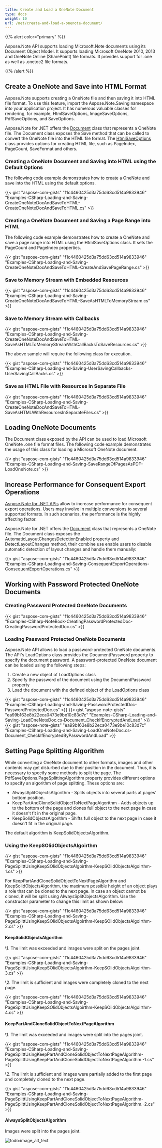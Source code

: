 ```yaml
---
title: Create and Load a OneNote Document
type: docs
weight: 10
url: /net/create-and-load-a-onenote-document/
---
```


{{% alert color="primary" %}} 

Aspose.Note API supports loading Microsoft.Note documents using its Document Object Model. It supports loading Microsoft OneNote 2010, 2013 and OneNote Online (SharePoint) file formats. It provides support for .one as well as .onetoc2 file formats.

{{% /alert %}} 
## **Create a OneNote and Save into HTML Format**
Aspose.Note supports creating a OneNote file and then saving it into HTML file format. To use this feature, import the Aspose.Note.Saving namespace into your application project. It has numerous valuable classes for rendering, for example, HtmlSaveOptions, ImageSaveOptions, PdfSaveOptions, and SaveOptions.

Aspose.Note for .NET offers the [Document](https://apireference.aspose.com/note/net/aspose.note/document) class that represents a OneNote file. The Document class exposes the Save method that can be called to convert the OneNote file into the HTML file format. The [HtmlSaveOptions](https://apireference.aspose.com/note/net/aspose.note.saving/htmlsaveoptions) class provides options for creating HTML file, such as PageIndex, PageCount, SaveFormat and others.
### **Creating a OneNote Document and Saving into HTML using the Default Options**
The following code example demonstrates how to create a OneNote and save into the HTML using the default options.

{{< gist "aspose-com-gists" "f1c4460425d3a75dd63cd514a9833946" "Examples-CSharp-Loading-and-Saving-CreateOneNoteDocAndSaveToHTML-CreateOneNoteDocAndSaveToHTML.cs" >}}
### **Creating a OneNote Document and Saving a Page Range into HTML**
The following code example demonstrates how to create a OneNote and save a page range into HTML using the HtmlSaveOptions class. It sets the PageCount and PageIndex properties.

{{< gist "aspose-com-gists" "f1c4460425d3a75dd63cd514a9833946" "Examples-CSharp-Loading-and-Saving-CreateOneNoteDocAndSaveToHTML-CreateAndSavePageRange.cs" >}}
### **Save to Memory Stream with Embedded Resources**
{{< gist "aspose-com-gists" "f1c4460425d3a75dd63cd514a9833946" "Examples-CSharp-Loading-and-Saving-CreateOneNoteDocAndSaveToHTML-SaveAsHTMLToMemoryStream.cs" >}}
### **Save to Memory Stream with Callbacks**
{{< gist "aspose-com-gists" "f1c4460425d3a75dd63cd514a9833946" "Examples-CSharp-Loading-and-Saving-CreateOneNoteDocAndSaveToHTML-SaveAsHTMLToMemoryStreamWithCallBacksToSaveResources.cs" >}}

The above sample will require the following class for execution.

{{< gist "aspose-com-gists" "f1c4460425d3a75dd63cd514a9833946" "Examples-CSharp-Loading-and-Saving-UserSavingCallbacks-UserSavingCallBacks.cs" >}}
### **Save as HTML File with Resources In Separate File**
{{< gist "aspose-com-gists" "f1c4460425d3a75dd63cd514a9833946" "Examples-CSharp-Loading-and-Saving-CreateOneNoteDocAndSaveToHTML-SaveAsHTMLWithResourcesInSeparateFiles.cs" >}}
## **Loading OneNote Documents**
The Document class exposed by the API can be used to load Microsoft OneNote .one file format files. The following code example demonstrates the usage of this class for loading a Microsoft OneNote document.

{{< gist "aspose-com-gists" "f1c4460425d3a75dd63cd514a9833946" "Examples-CSharp-Loading-and-Saving-SaveRangeOfPagesAsPDF-LoadOneNote.cs" >}}
## **Increase Performance for Consequent Export Operations**
[Aspose.Note for .NET APIs](https://products.aspose.com/note/net) allow to increase performance for consequent export operations. Users may involve in multiple conversions to several supported formats. In such scenarios, the performance is the highly affecting factor.

Aspose.Note for .NET offers the [Document](https://apireference.aspose.com/note/net/aspose.note/document) class that represents a OneNote file. The Document class exposes the AutomaticLayoutChangesDetectionEnabled property and DetectLayoutChanges method, their combine use enable users to disable automatic detection of layout changes and handle them manually:

{{< gist "aspose-com-gists" "f1c4460425d3a75dd63cd514a9833946" "Examples-CSharp-Loading-and-Saving-ConsequentExportOperations-ConsequentExportOperations.cs" >}}
## **Working with Password Protected OneNote Documents**
### **Creating Password Protected OneNote Documents**
{{< gist "aspose-com-gists" "f1c4460425d3a75dd63cd514a9833946" "Examples-CSharp-NoteBook-CreatingPasswordProtectedDoc-CreatingPasswordProtectedDoc.cs" >}}
### **Loading Password Protected OneNote Documents**
Aspose.Note API allows to load a password-protected OneNote documents. The API's LoadOptions class provides the DocumentPassword property to specify the document password.
A password-protected OneNote document can be loaded using the following steps:

1. Create a new object of LoadOptions class
1. Specify the password of the document using the DocumentPassword property
1. Load the document with the defined object of the LoadOptions class



{{< gist "aspose-com-gists" "f1c4460425d3a75dd63cd514a9833946" "Examples-CSharp-Loading-and-Saving-PasswordProtectedDoc-PasswordProtectedDoc.cs" >}}
{{< gist "aspose-note-gists" "ea99b163e8b22eca0473e9be10c83d7c" "Examples-CSharp-Loading-and-Saving-LoadOneNoteDoc.cs-Document_CheckIfEncryptedAndLoad" >}}
{{< gist "aspose-note-gists" "ea99b163e8b22eca0473e9be10c83d7c" "Examples-CSharp-Loading-and-Saving-LoadOneNoteDoc.cs-Document_CheckIfEncryptedByPasswordAndLoad" >}}
## **Setting Page Splitting Algorithm**
While converting a OneNote document to other formats, images and other contents may get disturbed due to their position in the document. Thus, it is necessary to specify some methods to split the page. The PdfSaveOptions.PageSplittingAlgorithm property provides different options to specify an algorithm of page splitting. These options are:

- AlwaysSplitObjectsAlgorithm - Splits objects into several parts at pages' bottom position.
- KeepPartAndCloneSolidObjectToNextPageAlgorithm - Adds objects up to the bottom of the page and clones full object to the next page in case it doesn't fit in the original page.
- KeepSolidObjectsAlgorithm - Shifts full object to the next page in case it doesn't fit in the original page.

The default algorithm is KeepSolidObjectsAlgorithm.
### **Using the KeepSOlidObjectsAlgoirthm**
{{< gist "aspose-com-gists" "f1c4460425d3a75dd63cd514a9833946" "Examples-CSharp-Loading-and-Saving-PageSplittUsingKeepSOlidObjectsAlgoirthm-KeepSOlidObjectsAlgoirthm-1.cs" >}}

For KeepPartAndCloneSolidObjectToNextPageAlgorithm and KeepSolidObjectsAlgorithm, the maximum possible height of an object plays a role that can be cloned to the next page. In case an object cannot be cloned, it will be split using AlwaysSplitObjectsAlgorithm. Use the constructor parameter to change this limit as shown below:

{{< gist "aspose-com-gists" "f1c4460425d3a75dd63cd514a9833946" "Examples-CSharp-Loading-and-Saving-PageSplittUsingKeepSOlidObjectsAlgoirthm-KeepSOlidObjectsAlgoirthm-2.cs" >}}
#### **KeepSolidObjectsAlgorithm**
\1. The limit was exceeded and images were split on the pages joint.

{{< gist "aspose-com-gists" "f1c4460425d3a75dd63cd514a9833946" "Examples-CSharp-Loading-and-Saving-PageSplittUsingKeepSOlidObjectsAlgoirthm-KeepSOlidObjectsAlgoirthm-3.cs" >}}



\2. The limit is sufficient and images were completely cloned to the next page.

{{< gist "aspose-com-gists" "f1c4460425d3a75dd63cd514a9833946" "Examples-CSharp-Loading-and-Saving-PageSplittUsingKeepSOlidObjectsAlgoirthm-KeepSOlidObjectsAlgoirthm-4.cs" >}}


#### **KeepPartAndCloneSolidObjectToNextPageAlgorithm**
\1. The limit was exceeded and images were split into the pages joint.

{{< gist "aspose-com-gists" "f1c4460425d3a75dd63cd514a9833946" "Examples-CSharp-Loading-and-Saving-PageSplittUsingKeepPartAndCloneSolidObjectToNextPageAlgorithm-PageSplittUsingKeepPartAndCloneSolidObjectToNextPageAlgorithm.-1.cs" >}}



\2. The limit is sufficient and images were partially added to the first page and completely cloned to the next page.

{{< gist "aspose-com-gists" "f1c4460425d3a75dd63cd514a9833946" "Examples-CSharp-Loading-and-Saving-PageSplittUsingKeepPartAndCloneSolidObjectToNextPageAlgorithm-PageSplittUsingKeepPartAndCloneSolidObjectToNextPageAlgorithm.-2.cs" >}}


#### **AlwaysSplitObjectsAlgorithm**
Images were split into the pages joint.

![todo:image_alt_text](create-and-load-a-onenote-document_1.png)

